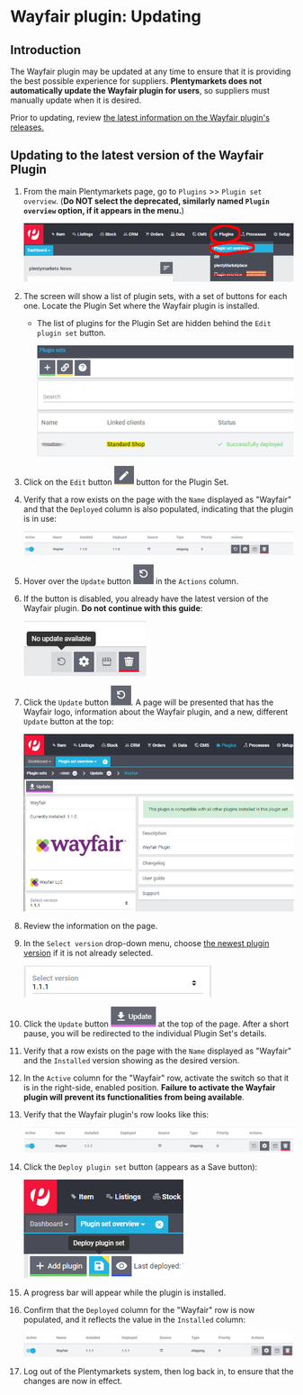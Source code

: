 # Wayfair plugin: Updating

## Introduction
The Wayfair plugin may be updated at any time to ensure that it is providing the best possible experience for suppliers. **Plentymarkets does not automatically update the Wayfair plugin for users**, so suppliers must manually update when it is desired.

Prior to updating, review [the latest information on the Wayfair plugin's releases.](https://github.com/wayfair-contribs/plentymarkets-plugin/releases)

## Updating to the latest version of the Wayfair Plugin
1. From the main Plentymarkets page, go to `Plugins` >> `Plugin set overview`.
(**Do NOT select the deprecated, similarly named `Plugin overview` option, if it appears in the menu.**)

    ![plugins_menu_plugin_set_overview](../../../images/en/plugins_menu_plugin_set_overview.png)

2. The screen will show a list of plugin sets, with a set of buttons for each one. Locate the Plugin Set where the Wayfair plugin is installed.

    * The list of plugins for the Plugin Set are hidden behind the `Edit plugin set` button.

        ![linked clients](../../../images/en/plugin_sets_linked_clients.png)

3. Click on the `Edit` button ![pencil button](../../../images/common/button_pencil.png) button for the Plugin Set.

4. Verify that a row exists on the page with the `Name` displayed as "Wayfair" and that the `Deployed` column is also populated, indicating that the plugin is in use:

    ![wayfair plugin needs update](../../../images/en/installation/wayfair_plugin_needs_update.png)

5. Hover over the `Update` button ![update button](../../../images/common/button_update.png) in the `Actions` column.

5. If the button is disabled, you already have the latest version of the Wayfair plugin. **Do not continue with this guide**:

    ![no update](../../../images/en/installation/no_update.png)


6. Click the `Update` button ![update button](../../../images/common/button_update.png). A page will be presented that has the Wayfair logo, information about the Wayfair plugin, and a new, different `Update` button at the top:

    ![update page](../../../images/en/installation/update_page.png)

7. Review the information on the page.

9. In the `Select version` drop-down menu, choose [the newest plugin version](https://github.com/wayfair-contribs/plentymarkets-plugin/releases) if it is not already selected.

    ![update selector](../../../images/en/installation/update_version_selection.png)

10. Click the `Update` button ![update button](../../../images/en/installation/update_button.png) at the top of the page. After a short pause, you will be redirected to the individual Plugin Set's details.

11. Verify that a row exists on the page with the `Name` displayed as "Wayfair" and the `Installed` version showing as the desired version.

12. In the `Active` column for the "Wayfair" row, activate the switch so that it is in the right-side, enabled position. **Failure to activate the Wayfair plugin will prevent its functionalities from being available**.

13. Verify that the Wayfair plugin's row looks like this:

    ![wayfair plugin not yet deployed](../../../images/en/installation/wayfair_plugin_not_yet_deployed.png)

14. Click the `Deploy plugin set` button (appears as a Save button):

    ![deploy plugin set button](../../../images/en/installation/button_deploy_plugin_set.png)

15. A progress bar will appear while the plugin is installed.

16. Confirm that the `Deployed` column for the "Wayfair" row is now populated, and it reflects the value in the `Installed` column:

    ![wayfair plugin deployed](../../../images/en/installation/wayfair_plugin_deployed.png)

17. Log out of the Plentymarkets system, then log back in, to ensure that the changes are now in effect.
